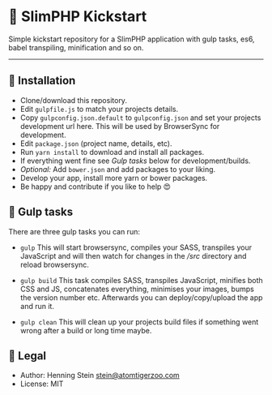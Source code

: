 # 🙏 SlimPHP Kickstart

Simple kickstart repository for a SlimPHP application with gulp tasks, es6,
babel transpiling, minification and so on.

***

## 📄 Installation

- Clone/download this repository.
- Edit `gulpfile.js` to match your projects details.
- Copy `gulpconfig.json.default` to `gulpconfig.json` and set your projects 
  development url here. This will be used by BrowserSync for development.
- Edit `package.json` (project name, details, etc).
- Run `yarn install` to download and install all packages.
- If everything went fine see *Gulp tasks* below for development/builds.
- _Optional:_ Add `bower.json` and add packages to your liking.
- Develop your app, install more yarn or bower packages.
- Be happy and contribute if you like to help 😍 


## 🔨 Gulp tasks

There are three gulp tasks you can run:

- `gulp`
This will start browsersync, compiles your SASS, transpiles your JavaScript
and will then watch for changes in the */src* directory and reload browsersync.

- `gulp build`
This task compiles SASS, transpiles JavaScript, minifies both CSS and JS, 
concatenates everything, minimises your images, bumps the version number etc. 
Afterwards you can deploy/copy/upload the app and run it.

- `gulp clean`
This will clean up your projects build files if something went wrong after a 
build or long time maybe.


## 💬 Legal

- Author: Henning Stein <stein@atomtigerzoo.com>
- License: MIT

